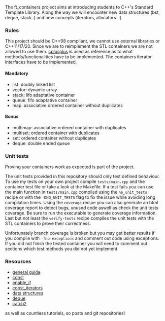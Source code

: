 The ft_containers project aims at introducing students to C++'s Standard Template Library. 
Along the way we will encounter new data structures (bst, deque, stack..) and new concepts (iterators, allocators...).

### Rules
This project should be C++98 compliant, we cannot use external libraries or C++11/17/20.
Since we are to reimplement the STL containers we are not allowed to use them.
[cplusplus](https://www.cplusplus.com) is used as reference as to what methods/functionalities have to be implemented.
The containers iterator interfaces have to be implemented.

#### Mandatory
* list: doubly linked list
* vector: dynamic array
* stack: lifo adaptative container
* queue: fifo adaptative container
* map: associative ordered container without duplicates

#### Bonus
* multimap: associative ordered container with duplicates
* multiset: ordered container with duplicates
* set: ordered container without duplicates
* deque: double ended queue

### Unit tests
Proving your containers work as expected is part of the project.

The unit tests provided in this repository should only test defined behaviour.
To use my tests on your own project compile `tests/main.cpp` and the container test file or take a look at the Makefile.
If a test fails you can use the main function in `tests/main.cpp` compiled using the `no_unit_tests` recipe or with the `-DNO_UNIT_TESTS` flag to fix the issue while avoiding long compilation times.
Using the `coverage` recipe you can also generate an html coverage report to detect bugs, unused code aswell as check the unit tests coverage. Be sure to run the executable to generate coverage information.
Last but not least the `verify-tests` recipe compiles the unit tests with the STL containers to prove their correctness.

Unfortunately branch coverage is broken but you may get better results if you compile with `-fno-exceptions` and comment out code using exceptions.
If you did not finish the tested container you will need to comment out sections which test methods you did not yet implement.

### Resources
* [general guide](https://medium.com/@vgasparyan1995/how-to-write-an-stl-compatible-container-fc5b994462c6)
* [const](https://quuxplusone.github.io/blog/2019/01/03/const-is-a-contract/)
* [enable_if](https://stackoverflow.com/questions/13401716/selecting-a-member-function-using-different-enable-if-conditions)
* [const_iterators](https://web.archive.org/web/20130820212103/https://www.drdobbs.com/the-standard-librarian-defining-iterato/184401331)
* [data structures](https://www.youtube.com/playlist?list=PLpPXw4zFa0uKKhaSz87IowJnOTzh9tiBk)
* [deque](https://stackoverflow.com/questions/6292332/what-really-is-a-deque-in-stl)
* [catch2](https://github.com/catchorg/Catch2)

as well as countless tutorials, so posts and git repositories!
